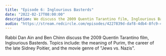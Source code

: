 ```yaml
---
title: "Episode 6: Inglourious Basterds"
date: "2022-02-17T08:00:00"
description: We discuss the 2009 Quentin Tarantino film, Inglourious Basterds. </em>
audio: "https://stream.redcircle.com/episodes/4227839d-daf8-4db4-8fc9-430b8cf2f8ec/stream.mp3"
---
```


Rabbi Dan Ain and Ben Chinn discuss the 2009 Quentin Tarantino film, Inglourious Basterds. Topics include: the meaning of Purim, the career of the late Sidney Poitier, and the movie genre of "Jews vs. Nazis".